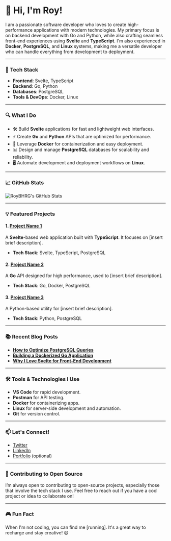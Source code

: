 # 👋 Hi, I'm Roy! 

I am a passionate software developer who loves to create high-performance applications with modern technologies. My primary focus is on backend development with Go and Python, while also crafting seamless front-end experiences using **Svelte** and **TypeScript**. I'm also experienced in **Docker**, **PostgreSQL**, and **Linux** systems, making me a versatile developer who can handle everything from development to deployment.

---

### 🚀 **Tech Stack**

- **Frontend**: Svelte, TypeScript  
- **Backend**: Go, Python  
- **Databases**: PostgreSQL  
- **Tools & DevOps**: Docker, Linux  

---

### 🔍 **What I Do**

- 🛠️ Build **Svelte** applications for fast and lightweight web interfaces.
- ⚡ Create **Go** and **Python** APIs that are optimized for performance.
- 🚢 Leverage **Docker** for containerization and easy deployment.
- 📊 Design and manage **PostgreSQL** databases for scalability and reliability.
- 🖥️ Automate development and deployment workflows on **Linux**.

---

### 📈 **GitHub Stats**  
![RoyBHRG's GitHub Stats](https://github-readme-stats.vercel.app/api?username=roybhrg&show_icons=true&count_private=true&hide_title=true&theme=radical)

---

### 💡 **Featured Projects**

#### 1. **[Project Name 1](link-to-your-project)**  
A **Svelte**-based web application built with **TypeScript**. It focuses on [insert brief description].  
- **Tech Stack**: Svelte, TypeScript, PostgreSQL  

#### 2. **[Project Name 2](link-to-your-project)**  
A **Go** API designed for high performance, used to [insert brief description].  
- **Tech Stack**: Go, Docker, PostgreSQL  

#### 3. **[Project Name 3](link-to-your-project)**  
A Python-based utility for [insert brief description].  
- **Tech Stack**: Python, PostgreSQL  

---

### 📚 **Recent Blog Posts**  
- [**How to Optimize PostgreSQL Queries**](link-to-blog)  
- [**Building a Dockerized Go Application**](link-to-blog)  
- [**Why I Love Svelte for Front-End Development**](link-to-blog)  

---

### 🛠️ **Tools & Technologies I Use**

- **VS Code** for rapid development.  
- **Postman** for API testing.  
- **Docker** for containerizing apps.  
- **Linux** for server-side development and automation.  
- **Git** for version control.

---

### 📫 **Let's Connect!**

- [Twitter](https://twitter.com/roybhrg)  
- [LinkedIn](https://www.linkedin.com/in/roybhrg)  
- [Portfolio](https://roybhrg.dev) (optional)

---

### 🔮 **Contributing to Open Source**

I’m always open to contributing to open-source projects, especially those that involve the tech stack I use. Feel free to reach out if you have a cool project or idea to collaborate on!

---

### 🎮 **Fun Fact**  
When I'm not coding, you can find me [running]. It's a great way to recharge and stay creative! 😄

